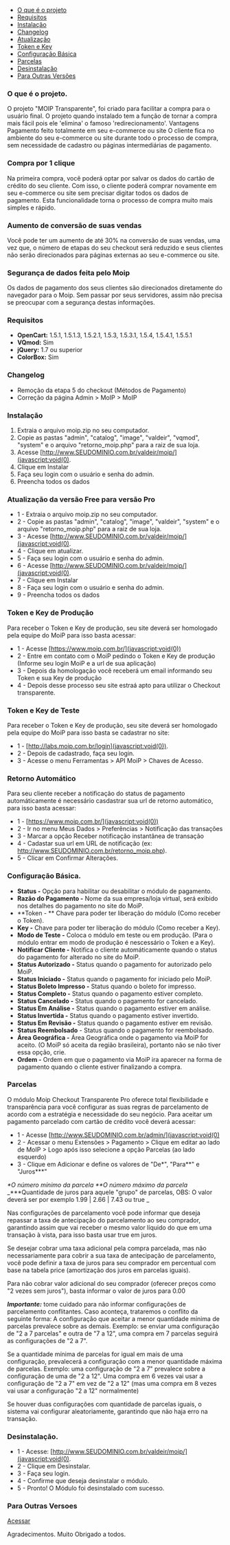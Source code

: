 * [O que é o projeto](#o-que-%C3%A9-o-projeto)
* [Requisitos](#requisitos)
* [Instalação](#instala%C3%A7%C3%A3o)
* [Changelog](#changelog)
* [Atualização](#atualiza%C3%A7%C3%A3o-da-vers%C3%A3o-free-para-vers%C3%A3o-pro)
* [Token e Key](#token-e-key-de-produ%C3%A7%C3%A3o)
* [Configuração Básica](#configura%C3%A7%C3%A3o-b%C3%A1sica)
* [Parcelas](#parcelas)
* [Desinstalação](#desinstala%C3%A7%C3%A3o)
* [Para Outras Versões](#para-outras-versoes)

### O que é o projeto.
O projeto "MOIP Transparente", foi criado para facilitar a compra para o usuário final. O projeto quando instalado tem a função de tornar a compra mais fácil pois ele 'elimina' o famoso 'redirecionamento'.
Vantagens
Pagamento feito totalmente em seu e-commerce ou site
O cliente fica no ambiente do seu e-commerce ou site durante todo o processo de compra, sem necessidade de cadastro ou páginas intermediárias de pagamento.

### Compra por 1 clique
Na primeira compra, você poderá optar por salvar os dados do cartão de crédito do seu cliente. Com isso, o cliente poderá comprar novamente em seu e-commerce ou site sem precisar digitar todos os dados de pagamento. Esta funcionalidade torna o processo de compra muito mais simples e rápido.

### Aumento de conversão de suas vendas
Você pode ter um aumento de até 30% na conversão de suas vendas, uma vez que, o número de etapas do seu checkout será reduzido e seus clientes não serão direcionados para páginas externas ao seu e-commerce ou site.

### Segurança de dados feita pelo Moip
Os dados de pagamento dos seus clientes são direcionados diretamente do navegador para o Moip. Sem passar por seus servidores, assim não precisa se preocupar com a segurança destas informações.

### Requisitos
* **OpenCart:** 1.5.1, 1.5.1.3, 1.5.2.1, 1.5.3, 1.5.3.1, 1.5.4, 1.5.4.1, 1.5.5.1
* **VQmod:** Sim
* **jQuery:** 1.7 ou superior
* **ColorBox:** Sim

### Changelog
- Remoção da etapa 5 do checkout (Métodos de Pagamento)
- Correção da página Admin > MoIP > MoIP

### Instalação
1. Extraia o arquivo moip.zip no seu computador.
2. Copie as pastas "admin", "catalog", "image", "valdeir", "vqmod", "system" e o arquivo "retorno_moip.php" para a raiz de sua loja.
3. Acesse [http://www.SEUDOMINIO.com.br/valdeir/moip/](javascript:void(0).
4. Clique em Instalar
5. Faça seu login com o usuário e senha do admin.
6. Preencha todos os dados

### Atualização da versão Free para versão Pro
* 1 - Extraia o arquivo moip.zip no seu computador.
* 2 - Copie as pastas "admin", "catalog", "image", "valdeir", "system" e o arquivo "retorno_moip.php" para a raiz de sua loja.
* 3 - Acesse [http://www.SEUDOMINIO.com.br/valdeir/moip/](javascript:void(0).
* 4 - Clique em atualizar.
* 5 - Faça seu login com o usuário e senha do admin.
* 6 - Acesse [http://www.SEUDOMINIO.com.br/valdeir/moip/](javascript:void(0).
* 7 - Clique em Instalar
* 8 - Faça seu login com o usuário e senha do admin.
* 9 - Preencha todos os dados

### Token e Key de Produção
Para receber o Token e Key de produção, seu site deverá ser homologado pela equipe do MoiP para isso basta acessar:
* 1 - Acesse [https://www.moip.com.br/](javascript:void(0))
* 2 - Entre em contato com o MoiP pedindo o Token e Key de produção (Informe seu login MoiP e a url de sua aplicação)
* 3 - Depois da homologação você receberá um email informando seu Token e sua Key de produção
* 4 - Depois desse processo seu site estraá apto para utilizar o Checkout transparente.

### Token e Key de Teste
Para receber o Token e Key de produção, seu site deverá ser homologado pela equipe do MoiP para isso basta se cadastrar no site:
* 1 - [http://labs.moip.com.br/login](javascript:void(0)).
* 2 - Depois de cadastrado, faça seu login.
* 3 - Acesse o menu Ferramentas > API MoiP > Chaves de Acesso.

### Retorno Automático
Para seu cliente receber a notificação do status de pagamento automáticamente é necessário casdastrar sua url de retorno automático, para isso basta acessar:
* 1 - [https://www.moip.com.br/](javascript:void(0))
* 2 - Ir no menu Meus Dados > Preferências > Notificação das transações
* 3 - Marcar a opção Receber notificação instantânea de transação
* 4 - Cadastar sua url em URL de notificação (ex: http://www.SEUDOMINIO.com.br/retorno_moip.php).
* 5 - Clicar em Confirmar Alterações.

### Configuração Básica.
* **Status -** Opção para habilitar ou desabilitar o módulo de pagamento.
* **Razão do Pagamento -** Nome da sua empresa/loja virtual, será exibido nos detalhes do pagamento no site do MoiP.
* **Token - ** Chave para poder ter liberação do módulo (Como receber o Token).
* **Key -** Chave para poder ter liberação do módulo (Como receber a Key).
* **Modo de Teste -** Coloca o módulo em teste ou em produção. (Para o módulo entrar em modo de produção é nescessário o Token e a Key).
* **Notificar Cliente -** Notifica o cliente automáticamente quando o status do pagamento for alterado no site do MoiP.
* **Status Autorizado -** Status quando o pagamento for autorizado pelo MoiP.
* **Status Iniciado -** Status quando o pagamento for iniciado pelo MoiP.
* **Status Boleto Impresso -** Status quando o boleto for impresso.
* **Status Completo -** Status quando o pagamento estiver completo.
* **Status Cancelado -** Status quando o pagamento for cancelado.
* **Status Em Análise -** Status quando o pagamento estiver em análise.
* **Status Invertida -** Status quando o pagamento estiver invertido.
* **Status Em Revisão -** Status quando o pagamento estiver em revisão.
* **Status Reembolsado** - Status quando o pagamento for reembolsado.
* **Área Geográfica -** Área Geográfica onde o pagamento via MoiP for aceito. (O MoiP só aceita da região brasileira), portanto não se não tiver essa opção, crie.
* **Ordem -** Ordem em que o pagamento via MoiP ira aparecer na forma de pagamento quando o cliente estiver finalizando a compra.

### Parcelas
O módulo Moip Checkout Transparente Pro oferece total flexibilidade e transparência para você configurar as suas regras de parcelamento de acordo com a estratégia e necessidade do seu negócio.
Para aceitar um pagamento parcelado com cartão de crédito você deverá acessar:
* 1 - Acesse [http://www.SEUDOMINIO.com.br/admin/](javascript:void(0)
* 2 - Acessar o menu Extensões > Pagamento > Clique em editar ao lado de MoIP > Logo após isso selecione a opção Parcelas (ao lado esquerdo)
* 3 - Clique em Adicionar e define os valores de "De*", "Para**" e "Juros***"

_*O número mínimo da parcela_
_**O número máximo da parcela_
_***Quantidade de juros para aquele "grupo" de parcelas, OBS: O valor deverá ser por exemplo 1.99 | 2.66 | 7.43 ou true _

Nas configurações de parcelamento você pode informar que deseja repassar a taxa de antecipação do parcelamento ao seu comprador, garantindo assim que vai receber o mesmo valor líquido do que em uma transação à vista, para isso basta usar true em juros. 

Se desejar cobrar uma taxa adicional pela compra parcelada, mas não necessariamente para cobrir a sua taxa de antecipação de parcelamento, você pode definir a taxa de juros para seu comprador em percentual com base na tabela price (amortização dos juros em parcelas iguais). 

Para não cobrar valor adicional do seu comprador (oferecer preços como "2 vezes sem juros"), basta informar o valor de juros para 0.00 

_**Importante:**_ tome cuidado para não informar configurações de parcelamento conflitantes. Caso aconteça, trataremos o conflito da seguinte forma:
A configuração que aceitar a menor quantidade mínima de parcelas prevalece sobre as demais. Exemplo: se enviar uma configuração de "2 a 7 parcelas" e outra de "7 a 12", uma compra em 7 parcelas seguirá as configurações de "2 a 7".

Se a quantidade mínima de parcelas for igual em mais de uma configuração, prevalecerá a configuração com a menor quantidade máxima de parcelas. Exemplo: uma configuração de "2 a 7" prevalece sobre a configuração de uma de "2 a 12". Uma compra em 6 vezes vai usar a configuração de "2 a 7" em vez de "2 a 12" (mas uma compra em 8 vezes vai usar a configuração "2 a 12" normalmente)

Se houver duas configurações com quantidade de parcelas iguais, o sistema vai configurar aleatoriamente, garantindo que não haja erro na transação.

### Desinstalação.
* 1 - Acesse: [http://www.SEUDOMINIO.com.br/valdeir/moip/](javascript:void(0).
* 2 - Clique em Desinstalar.
* 3 - Faça seu login.
* 4 - Confirme que deseja desinstalar o módulo.
* 5 - Pronto! O Módulo foi desinstalado com sucesso.

### Para Outras Versoes
[Acessar](https://www.dropbox.com/sh/l4u1y4t292agk3n/WtpXcc3vO8)

Agradecimentos.
Muito Obrigado a todos.
